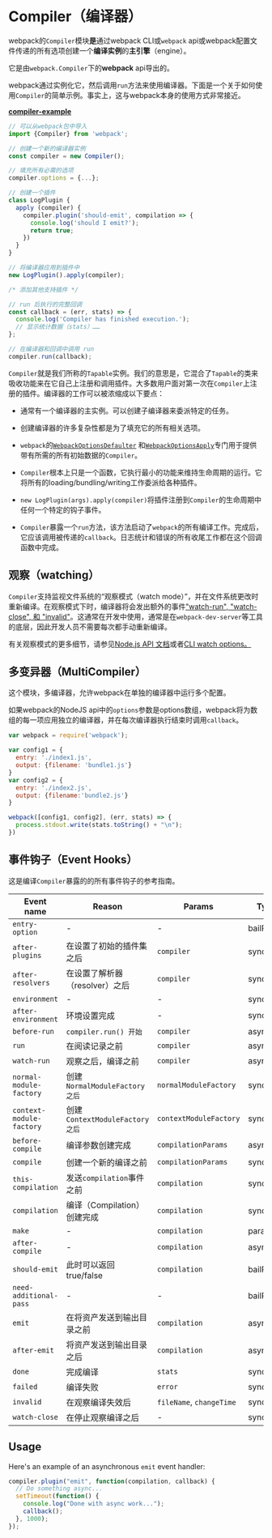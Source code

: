 # Compiler（编译器）

webpack的`Compiler`模块**是**通过webpack CLI或`webpack` api或webpack配置文件传递的所有选项创建一个**编译实例**的**主引擎**（engine）。

它是由`webpack.Compiler`下的**webpack** api导出的。

webpack通过实例化它，然后调用`run`方法来使用编译器。下面是一个关于如何使用`Compiler`的简单示例。事实上，这与webpack本身的使用方式非常接近。

[**compiler-example**](https://github.com/pksjce/webpack-internal-examples/tree/master/compiler-example)

```javascript
// 可以从webpack包中导入
import {Compiler} from 'webpack';

// 创建一个新的编译器实例
const compiler = new Compiler();

// 填充所有必需的选项
compiler.options = {...};

// 创建一个插件
class LogPlugin {
  apply (compiler) {
    compiler.plugin('should-emit', compilation => {
      console.log('should I emit?');
      return true;
    })
  }
}

// 将编译器应用到插件中
new LogPlugin().apply(compiler);

/* 添加其他支持插件 */

// run 后执行的完整回调
const callback = (err, stats) => {
  console.log('Compiler has finished execution.');
  // 显示统计数据（stats）……
};

// 在编译器和回调中调用 run
compiler.run(callback);
```

`Compiler`就是我们所称的`Tapable`实例。我们的意思是，它混合了`Tapable`的类来吸收功能来在它自己上注册和调用插件。大多数用户面对第一次在`Compiler`上注册的插件。编译器的工作可以被浓缩成以下要点：

* 通常有一个编译器的主实例。可以创建子编译器来委派特定的任务。

* 创建编译器的许多复杂性都是为了填充它的所有相关选项。

* `webpack`的[`WebpackOptionsDefaulter`](https://github.com/webpack/webpack/blob/master/lib/WebpackOptionsDefaulter.js) 和[`WebpackOptionsApply`](https://github.com/webpack/webpack/blob/master/lib/WebpackOptionsApply.js)专门用于提供带有所需的所有初始数据的`Compiler`。

* `Compiler`根本上只是一个函数，它执行最小的功能来维持生命周期的运行。它将所有的loading/bundling/writing工作委派给各种插件。

* `new LogPlugin(args).apply(compiler)`将插件注册到`Compiler`的生命周期中任何一个特定的钩子事件。

* `Compiler`暴露一个`run`方法，该方法启动了`webpack`的所有编译工作。完成后，它应该调用被传递的`callback`。日志统计和错误的所有收尾工作都在这个回调函数中完成。

## 观察（watching）

`Compiler`支持监视文件系统的“观察模式（watch mode）”，并在文件系统更改时重新编译。在观察模式下时，编译器将会发出额外的事件["watch-run", "watch-close", 和 "invalid"](#event-hooks)。这通常在开发中使用，通常是在`webpack-dev-server`等工具的底层，因此开发人员不需要每次都手动重新编译。

有关观察模式的更多细节，请参见[Node.js API 文档](#观察（watching）)或者[CLI watch options。](/configuration/watchOptions.md)

## 多变异器（MultiCompiler）

这个模块，多编译器，允许webpack在单独的编译器中运行多个配置。

如果webpack的NodeJS api中的`options`参数是options数组，webpack将为数组的每一项应用独立的编译器，并在每次编译器执行结束时调用`callback`。

```javascript
var webpack = require('webpack');

var config1 = {
  entry: './index1.js',
  output: {filename: 'bundle1.js'}
}
var config2 = {
  entry: './index2.js',
  output: {filename:'bundle2.js'}
}

webpack([config1, config2], (err, stats) => {
  process.stdout.write(stats.toString() + "\n");
})
```

## 事件钩子（Event Hooks）

这是编译`Compiler`暴露的的所有事件钩子的参考指南。

| Event name | Reason | Params | Type |
| --- | --- | --- | --- |
| `entry-option` | - | - | bailResult |
| `after-plugins` | 在设置了初始的插件集之后 | `compiler` | sync |
| `after-resolvers` | 在设置了解析器（resolver）之后 | `compiler` | sync |
| `environment` | - | - | sync |
| `after-environment` | 环境设置完成 | - | sync |
| `before-run` | `compiler.run() 开始` | `compiler` | async |
| `run` | 在阅读记录之前 | `compiler` | async |
| `watch-run` | 观察之后，编译之前 | `compiler` | async |
| `normal-module-factory` | 创建`NormalModuleFactory之后` | `normalModuleFactory` | sync |
| `context-module-factory` | 创建`ContextModuleFactory 之后` | `contextModuleFactory` | sync |
| `before-compile` | 编译参数创建完成 | `compilationParams` | async |
| `compile` | 创建一个新的编译之前 | `compilationParams` | sync |
| `this-compilation` | 发送`compilation`事件之前 | `compilation` | sync |
| `compilation` | 编译（Compilation）创建完成 | `compilation` | sync |
| `make` | - | `compilation` | parallel |
| `after-compile` | - | `compilation` | async |
| `should-emit` | 此时可以返回true/false | `compilation` | bailResult |
| `need-additional-pass` | - | - | bailResult |
| `emit` | 在将资产发送到输出目录之前 | `compilation` | async |
| `after-emit` | 将资产发送到输出目录之后 | `compilation` | async |
| `done` | 完成编译 | `stats` | sync |
| `failed` | 编译失败 | `error` | sync |
| `invalid` | 在观察编译失效后 | `fileName`, `changeTime` | sync |
| `watch-close` | 在停止观察编译之后 | - | sync |

## Usage

Here's an example of an asynchronous `emit` event handler:

```javascript
compiler.plugin("emit", function(compilation, callback) {
  // Do something async...
  setTimeout(function() {
    console.log("Done with async work...");
    callback();
  }, 1000);
});
```



